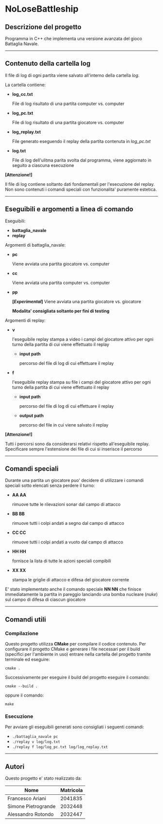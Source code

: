 # NoLoseBattleship

## Descrizione del progetto

Programma in C++ che implementa una versione avanzata del gioco Battaglia Navale. 

---

## Contenuto della cartella log

Il file di log di ogni partita viene salvato all'interno della cartella *log*.

La cartella contiene:
 - **log_cc.txt**

   File di log risultato di una partita computer vs. computer

 - **log_pc.txt**

   File di log risultato di una partita giocatore vs. computer

 - **log_replay.txt**

    File generato eseguendo il replay della partita contenuta in *log_pc.txt*

 - **log.txt** 

   File di log dell'ulitma parita svolta dal programma, viene aggiornato in seguito a ciascuna esecuzione

**[Attenzione!]**

 Il file di log contiene soltanto dati fondamentali per l'esecuzione del replay. Non sono contenuti i comandi speciali con funzionalita' puramente estetica.

---

## Eseguibili e argomenti a linea di comando

Eseguibili:
 - **battaglia_navale**
 - **replay**

Argomenti di battaglia_navale:
 - **pc**
   
      Viene avviata una partita giocatore vs. computer

 - **cc**

      Viene avviata una partita computer vs. computer

 - **pp**

      **\[*Experimental*\]** Viene avviata una partita giocatore vs. giocatore

      **Modalita' consigliata soltanto per fini di testing**

Argomenti di replay:
 - **v**

      l'eseguibile replay stampa a video i campi del giocatore attivo per ogni turno della partita di cui viene effettuato il replay

    - **input path**

         percorso del file di log di cui effettuare il replay

 - **f**

      l'eseguibile replay stampa su file i campi del giocatore attivo per ogni turno della partita di cui viene effettuato il replay

    - **input path**

         percorso del file di log di cui effettuare il replay

    - **output path**

         percorso del file in cui viene salvato il replay

**[Attenzione!]** 

Tutti i percorsi sono da considerarsi relativi rispetto all'eseguibile replay. Specificare sempre l'estensione dei file di cui si inserisce il percorso

---

## Comandi speciali

Durante una partita un giocatore puo' decidere di utilizzare i comandi speciali sotto elencati senza perdere il turno:

 - **AA AA**
 
   rimuove tutte le rilevazioni sonar dal campo di attacco
 
 - **BB BB**
 
   rimuove tutti i colpi andati a segno dal campo di attacco
 
 - **CC CC**
 
   rimuove tutti i colpi andati a vuoto dal campo di attacco
 
 - **HH HH**
 
   fornisce la lista di tutte le azioni speciali compibili
 
 - **XX XX**
 
   stampa le griglie di attacco e difesa del giocatore corrente

E' stato implementato anche il comando speciale **NN NN** che finisce immediatamente la partita in pareggio lanciando una bomba nucleare (*nuke*) sul campo di difesa di ciascun giocatore

---

## Comandi utili

### Compilazione

Questo progetto utilizza **CMake** per compilare il codice contenuto. Per configurare il progetto CMake e generare i file necessari per il build (specifici per l'ambiente in uso) entrare nella cartella del progetto tramite terminale ed eseguire: 

  ```cmake .```

Successivamente per eseguire il build del progetto eseguire il comando: 

  ```cmake --build .```

oppure il comando:

  ```make ```

### Esecuzione

Per avviare gli eseguibili generati sono consigliati i seguenti comandi:

 - ```./battaglia_navale pc```
 - ```./replay v log/log.txt```
 - ```./replay f log/log_pc.txt log/log_replay.txt```

 ---

 ## Autori

Questo progetto e' stato realizzato da:

| Nome                | Matricola |
| ------------------- | --------- |
| Francesco Ariani    | 2041835   |
| Simone Pietrogrande | 2032448   |
| Alessandro Rotondo  | 2032447   |
